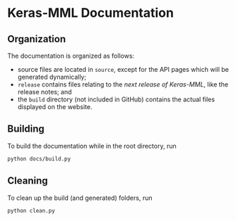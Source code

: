 # Keras-MML Documentation

## Organization

The documentation is organized as follows:

- source files are located in `source`, except for the API pages which will be generated dynamically;
- `release` contains files relating to the *next release of Keras-MML*, like the release notes; and
- the `build` directory (not included in GitHub) contains the actual files displayed on the website.

## Building

To build the documentation while in the root directory, run

```bash
python docs/build.py
```

## Cleaning

To clean up the build (and generated) folders, run

```bash
python clean.py
```
